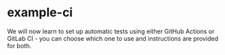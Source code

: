 # example-ci
We will now learn to set up automatic tests using either GitHub Actions or GitLab CI - you can choose which one to use and instructions are provided for both.
